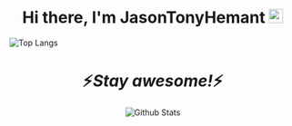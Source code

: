 <div align="center">
   <h1>Hi there, I'm JasonTony<a ="https://hemant.codes">Hemant</a> <img src="https://media.giphy.com/media/hvRJCLFzcasrR4ia7z/giphy.gif" width="25px"> </h1>
   
</div>


![Top Langs](https://github-readme-stats.vercel.app/api/top-langs/?username=Jasionf&layout=compact&theme=tokyonight)


<h1 align='center'>⚡️<i>Stay awesome!</i>⚡️</h1>

<p align="center">
        <img src="https://raw.githubusercontent.com/mayhemantt/mayhemantt/Update/svg/Bottom.svg" alt="Github Stats" />
</p>
